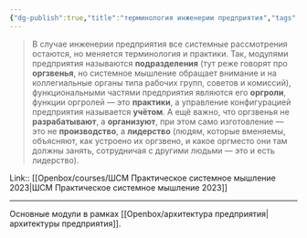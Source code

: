 ```yaml
---
{"dg-publish":true,"title":"терминология инженерии предприятия","tags":["quotes"],"date":"2023-04-25T10:05:22+04:00","modified_at":"2023-06-25T09:27:26+03:00","dg-path":"/quotes/202304251005.md","permalink":"/quotes/202304251005/","dgPassFrontmatter":true}
---
```



> В случае инженерии предприятия все системные рассмотрения остаются, но меняется терминология и практики. Так, модулями предприятия называются **подразделения** (тут реже говорят про **оргзвенья**, но системное мышление обращает внимание и на коллегиальные органы типа рабочих групп, советов и комиссий), функциональными частями предприятия являются его **оргроли**, функции оргролей — это **практики**, а управление конфигурацией предприятия называется **учётом**. А ещё важно, что оргзвенья не **разрабатывают**, а **организуют**, при этом само изготовление — это не **производство**, а **лидерство** (людям, которые вменяемы, объясняют, как устроено их оргзвено, и какое оргместо они там должны занять, сотрудничая с другими людьми — это и есть лидерство).

Link:: [[Openbox/courses/ШСМ Практическое системное мышление 2023\|ШСМ Практическое системное мышление 2023]]

---

Основные модули в рамках [[Openbox/архитектура предприятия\|архитектуры предприятия]].
